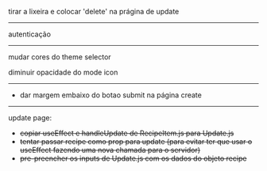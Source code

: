 tirar a lixeira e colocar 'delete' na prágina de update

---

autenticação

---

mudar cores do theme selector

diminuir opacidade do mode icon

---

- dar margem embaixo do botao submit na página create

---

update page:

- ~~copiar useEffect e handleUpdate de RecipeItem.js para Update.js~~
- ~~tentar passar recipe como prop para update (para evitar ter que usar o useEffect fazendo uma nova chamada para o servidor)~~
- ~~pre-preencher os inputs de Update.js com os dados do objeto recipe~~
